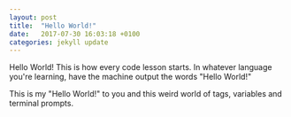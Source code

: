 ```yaml
---
layout: post
title:  "Hello World!"
date:   2017-07-30 16:03:18 +0100
categories: jekyll update
---
```

Hello World! This is how every code lesson starts. In whatever language you're learning, have the machine output the words "Hello World!"

This is my "Hello World!" to you and this weird world of tags, variables and terminal prompts.
